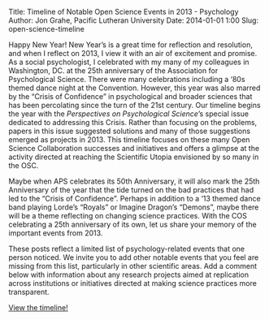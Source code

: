 Title: Timeline of Notable Open Science Events in 2013 - Psychology
Author: Jon Grahe, Pacific Lutheran University
Date: 2014-01-01 1:00
Slug: open-science-timeline

Happy New Year! New Year’s is a great time for reflection and resolution, and when I reflect on 2013, I view it with an air of excitement and promise. As a social psychologist, I celebrated with my many of my colleagues in Washington, DC. at the 25th anniversary of the Association for Psychological Science. There were many celebrations including a ‘80s themed dance night at the Convention. However, this year was also marred by the “Crisis of Confidence” in psychological and broader sciences that has been percolating since the turn of the 21st century. Our timeline begins the year with the _Perspectives on Psychological Science_’s special issue dedicated to addressing this Crisis. Rather than focusing on the problems, papers in this issue suggested solutions and many of those suggestions emerged as projects in 2013. This timeline focuses on these many Open Science Collaboration successes and initiatives and offers a glimpse at the activity directed at reaching the Scientific Utopia envisioned by so many in the OSC. 

Maybe when APS celebrates its 50th Anniversary, it will also mark the 25th Anniversary of the year that the tide turned on the bad practices that had led to the “Crisis of Confidence”. Perhaps in addition to a ‘13 themed dance band playing Lorde’s “Royals” or Imagine Dragon’s “Demons”, maybe there will be a theme reflecting on changing science practices. With the COS celebrating a 25th anniversary of its own, let us share your memory of the important events from 2013. 

These posts reflect a limited list of psychology-related events that one person noticed. We invite you to add other notable events that you feel are missing from this list, particularly in other scientific areas. Add a comment below with information about any research projects aimed at replication across institutions or initiatives directed at making science practices more transparent. 

[View the timeline!](http://cdn.knightlab.com/libs/timeline/latest/embed/index.html?source=0An4eLhySzFmBdFV4Wjh0SkZkajU3dEV6b08tV1p4dmc&font=Bevan-PotanoSans&maptype=TERRAIN&lang=en&height=650)
